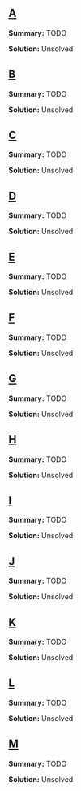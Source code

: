 ## [A](https://open.kattis.com/problems/contacttracing2)

**Summary:** TODO

**Solution:** Unsolved

## [B](https://open.kattis.com/problems/cookiecutter2)

**Summary:** TODO

**Solution:** Unsolved

## [C](https://open.kattis.com/problems/cram)

**Summary:** TODO

**Solution:** Unsolved

## [D](https://open.kattis.com/problems/doublesort)

**Summary:** TODO

**Solution:** Unsolved

## [E](https://open.kattis.com/problems/gcdharmony)

**Summary:** TODO

**Solution:** Unsolved

## [F](https://open.kattis.com/problems/leaderboardeffect)

**Summary:** TODO

**Solution:** Unsolved

## [G](https://open.kattis.com/problems/raftingtrip)

**Summary:** TODO

**Solution:** Unsolved

## [H](https://open.kattis.com/problems/rankedchoicespoiling)

**Summary:** TODO

**Solution:** Unsolved

## [I](https://open.kattis.com/problems/reset)

**Summary:** TODO

**Solution:** Unsolved

## [J](https://open.kattis.com/problems/tictactoecounting)

**Summary:** TODO

**Solution:** Unsolved

## [K](https://open.kattis.com/problems/transparency)

**Summary:** TODO

**Solution:** Unsolved

## [L](https://open.kattis.com/problems/triangularlogs)

**Summary:** TODO

**Solution:** Unsolved

## [M](https://open.kattis.com/problems/wordladder3)

**Summary:** TODO

**Solution:** Unsolved